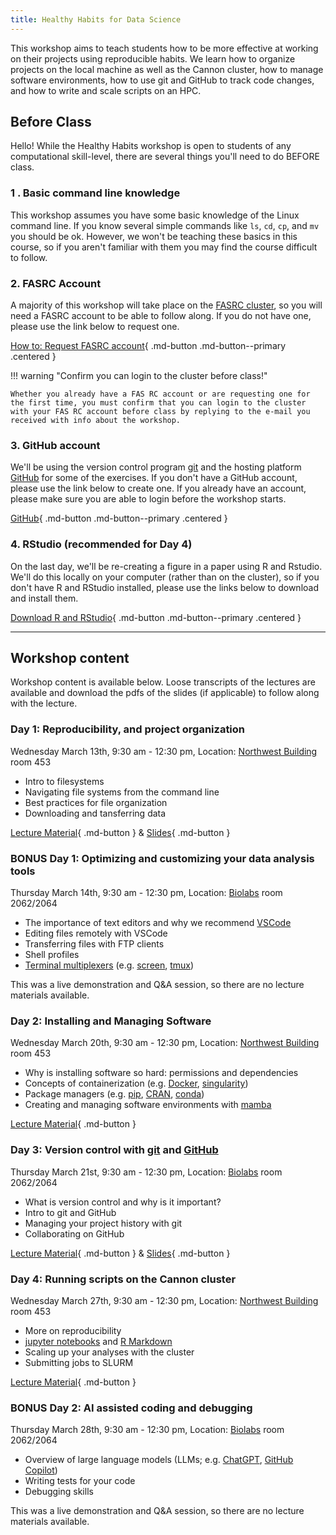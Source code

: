 ```yaml
---
title: Healthy Habits for Data Science
---
```


This workshop aims to teach students how to be more effective at working on their projects using reproducible habits. We learn how to organize projects on the local machine as well as the Cannon cluster, how to manage software environments, how to use git and GitHub to track code changes, and how to write and scale scripts on an HPC. 

## Before Class

Hello! While the Healthy Habits workshop is open to students of any computational skill-level, there are several things you'll need to do BEFORE class. 

### 1 . Basic command line knowledge

This workshop assumes you have some basic knowledge of the Linux command line. If you know several simple commands like `ls`, `cd`, `cp`, and `mv` you should be ok. However, we won't be teaching these basics in this course, so if you aren't familiar with them you may find the course difficult to follow. 

### 2. FASRC Account

A majority of this workshop will take place on the [FASRC cluster](https://www.rc.fas.harvard.edu/cluster/), so you will need a FASRC account to be able to follow along. If you do not have one, please use the link below to request one. 

[How to: Request FASRC account](https://docs.rc.fas.harvard.edu/kb/how-do-i-get-a-research-computing-account/){ .md-button .md-button--primary .centered }

!!! warning "Confirm you can login to the cluster before class!"

    Whether you already have a FAS RC account or are requesting one for the first time, you must confirm that you can login to the cluster with your FAS RC account before class by replying to the e-mail you received with info about the workshop. 

### 3. GitHub account

We'll be using the version control program [git](https://git-scm.com/) and the hosting platform [GitHub](https://github.com) for some of the exercises. If you don't have a GitHub account, please use the link below to create one. If you already have an account, please make sure you are able to login before the workshop starts.

[GitHub](https://github.com){ .md-button .md-button--primary .centered }

### 4. RStudio (recommended for Day 4)

On the last day, we'll be re-creating a figure in a paper using R and Rstudio. We'll do this locally on your computer (rather than on the cluster), so if you don't have R and RStudio installed, please use the links below to download and install them. 

[Download R and RStudio](https://posit.co/download/rstudio-desktop/){ .md-button .md-button--primary .centered }

---

## Workshop content

Workshop content is available below. Loose transcripts of the lectures are available and download the pdfs of the slides (if applicable) to follow along with the lecture. 

### Day 1: Reproducibility, and project organization

Wednesday March 13th, 9:30 am - 12:30 pm, Location: [Northwest Building](https://maps.app.goo.gl/1MqNswcVaTYcCx68A) room 453 

* Intro to filesystems
* Navigating file systems from the command line
* Best practices for file organization
* Downloading and tansferring data

[Lecture Material](healthy_habits_day1.md){ .md-button } & [Slides](healthy_habits_day1_ppt.pdf){ .md-button }

### BONUS Day 1: Optimizing and customizing your data analysis tools

Thursday March 14th, 9:30 am - 12:30 pm, Location: [Biolabs](https://maps.app.goo.gl/mtqAuyd1HwFRLJyZ6) room 2062/2064 

* The importance of text editors and why we recommend [VSCode](https://code.visualstudio.com/)
* Editing files remotely with VSCode
* Transferring files with FTP clients
* Shell profiles
* [Terminal multiplexers](https://en.wikipedia.org/wiki/Terminal_multiplexer) (e.g. [screen](https://www.gnu.org/software/screen/), [tmux](https://github.com/tmux/tmux/wiki))

This was a live demonstration and Q&A session, so there are no lecture materials available.

### Day 2: Installing and Managing Software

Wednesday March 20th, 9:30 am - 12:30 pm, Location: [Northwest Building](https://maps.app.goo.gl/1MqNswcVaTYcCx68A) room 453 

* Why is installing software so hard: permissions and dependencies
* Concepts of containerization (e.g. [Docker](https://www.docker.com/), [singularity](https://docs.sylabs.io/guides/3.5/user-guide/index.html))
* Package managers (e.g. [pip](https://pypi.org/project/pip/), [CRAN](https://cran.r-project.org/), [conda](https://docs.conda.io/en/latest/))
* Creating and managing software environments with [mamba](https://mamba.readthedocs.io/en/latest/index.html)

[Lecture Material](healthy_habits_day2.md){ .md-button }

### Day 3: Version control with [git](https://git-scm.com/) and [GitHub](https://github.com/)

Thursday March 21st, 9:30 am - 12:30 pm, Location: [Biolabs](https://maps.app.goo.gl/mtqAuyd1HwFRLJyZ6) room 2062/2064 

* What is version control and why is it important?
* Intro to git and GitHub
* Managing your project history with git
* Collaborating on GitHub

[Lecture Material](healthy_habits_day3.md){ .md-button } & [Slides](healthy_habits_day3_ppt.pdf){ .md-button }

### Day 4: Running scripts on the Cannon cluster

Wednesday March 27th, 9:30 am - 12:30 pm, Location: [Northwest Building](https://maps.app.goo.gl/1MqNswcVaTYcCx68A) room 453 

* More on reproducibility
* [jupyter notebooks](https://jupyter-notebook.readthedocs.io/en/stable/notebook.html) and [R Markdown](https://rmarkdown.rstudio.com/articles_intro.html)
* Scaling up your analyses with the cluster
* Submitting jobs to SLURM

[Lecture Material](healthy_habits_day4.md){ .md-button }

### BONUS Day 2: AI assisted coding and debugging

Thursday March 28th, 9:30 am - 12:30 pm, Location: [Biolabs](https://maps.app.goo.gl/mtqAuyd1HwFRLJyZ6) room 2062/2064 

* Overview of large language models (LLMs; e.g. [ChatGPT](https://openai.com/chatgpt), [GitHub Copilot](https://github.com/features/copilot))
* Writing tests for your code
* Debugging skills

This was a live demonstration and Q&A session, so there are no lecture materials available.